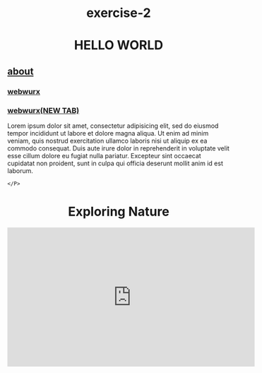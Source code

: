 # exercise-2



<html>
<head>
	<title>first page</title>
	<h1>HELLO WORLD</h1>
	</head>
	<a href="file:///C:/Users/SARFARAZ/Desktop/about.html"><h2>about</h2> </a>
	<a href="https://webwurx.in/."><h3>webwurx</h3></a>
	<a href="https://webwurx.in/" target="_blank"   ><h3>webwurx(NEW TAB)</h3></a>

<body>
	<P>
			Lorem ipsum dolor sit amet, consectetur adipisicing elit, sed do eiusmod
			tempor incididunt ut labore et dolore magna aliqua. Ut enim ad minim veniam,
			quis nostrud exercitation ullamco laboris nisi ut aliquip ex ea commodo
			consequat. Duis aute irure dolor in reprehenderit in voluptate velit esse
			cillum dolore eu fugiat nulla pariatur. Excepteur sint occaecat cupidatat non
			proident, sunt in culpa qui officia deserunt mollit anim id est laborum.

	</P>

</body>
</html>



<html>
<head>
	<title>
		about
	</title>
	<h1>Exploring Nature</h1>
	<style type="text/css">
		h1{
			text-align: center;
		}
	</style>
	
</head>
<body>
	<iframe width="560" height="315" src="https://www.youtube.com/embed/fEErySYqItI" frameborder="0" allow="accelerometer; autoplay; encrypted-media; gyroscope; picture-in-picture" allowfullscreen></iframe>


</body>
</html>
